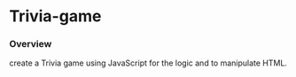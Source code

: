 # Trivia-game

### Overview

create a Trivia game using JavaScript for the logic and to manipulate HTML.

